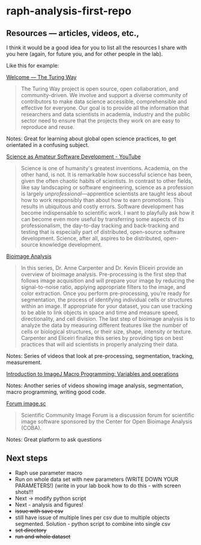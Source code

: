 # raph-analysis-first-repo

## Resources — articles, videos, etc., 

I think it would be a good idea for you to list all the resources I share with you here (again, for future you, and for other people in the lab). 

Like this for example: 

[Welcome — The Turing Way](https://the-turing-way.netlify.app/welcome) 

> The Turing Way project is open source, open collaboration, and community-driven. We involve and support a diverse community of contributors to make data science accessible, comprehensible and effective for everyone. Our goal is to provide all the information that researchers and data scientists in academia, industry and the public sector need to ensure that the projects they work on are easy to reproduce and reuse.

Notes: Great for learning about global open science practices, to get orientated in a confusing subject. 

[Science as Amateur Software Development - YouTube](https://www.youtube.com/watch?v=zwRdO9_GGhY) 

> Science is one of humanity's greatest inventions. Academia, on the other hand, is not. It is remarkable how successful science has been, given the often chaotic habits of scientists. In contrast to other fields, like say landscaping or software engineering, science as a profession is largely *unprofessional*—apprentice scientists are taught less about how to work responsibly than about how to earn promotions. This results in ubiquitous and costly errors. Software development has become indispensable to scientific work. I want to playfully ask how it can become even more useful by transferring some aspects of its professionalism, the day-to-day tracking and back-tracking and testing that is especially part of distributed, open-source software development. Science, after all, aspires to be distributed, open-source knowledge development.

[Bioimage Analysis](https://www.ibiology.org/techniques/bioimage-analysis/)

> In this series, Dr. Anne Carpenter and Dr. Kevin Eliceiri provide an overview of bioimage analysis. Pre-processing is the first step that follows image acquisition and will prepare your image by reducing the signal-to-noise ratio, applying appropriate filters to the image, and color extraction. Once you perform pre-processing, you’re ready for segmentation, the process of identifying individual cells or structures within an image. If appropriate for your dataset, you can use tracking to be able to link objects in space and time and measure speed, directionality, and cell division. The last step of bioimage analysis is to analyze the data by measuring different features like the number of cells or biological structures, or their size, shape, intensity or texture. Carpenter and Eliceiri finalize this series by providing tips on best practices that will aid scientists in properly analyzing their data.

Notes: Series of videos that look at pre-processing, segmentation, tracking, measurement.

[Introduction to ImageJ Macro Programming: Variables and operations](https://www.youtube.com/watch?v=q4ISEWq6q4E)

Notes: Another series of videos showing image analysis, segmentation, macro programming, writing good code.

[Forum image.sc](https://forum.image.sc/)

>Scientific Community Image Forum is a discussion forum for scientific image software sponsored by the Center for Open Bioimage Analysis (COBA).

Notes: Great platform to ask questions


## Next steps 

- Raph use parameter macro
- Run on whole data set with new parameters (WRITE DOWN YOUR PARAMETERS!) (write in your lab book how to do this - with screen shots!!! 
- Next -> modify python script
- Next - analysis and figures! 
- ~~issue with save csv~~
 - still have issue of multiple lines per csv due to multiple objects segmented. Solution - python script to combine into single csv
- ~~set directory~~ 
- ~~run and whole dataset~~
 

	
